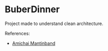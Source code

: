 # BuberDinner

Project made to understand clean architecture.

References:
- [Amichai Mantinband](https://www.youtube.com/c/AmichaiMantinband)